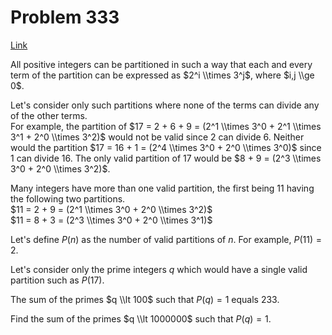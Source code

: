 # Problem 333

[Link](https://projecteuler.net/problem=333)

All positive integers can be partitioned in such a way that each and every term of the partition can be expressed as $2^i \\times 3^j$, where $i,j \\ge 0$.

Let's consider only such partitions where none of the terms can divide any of the other terms.  
For example, the partition of $17 = 2 + 6 + 9 = (2^1 \\times 3^0 + 2^1 \\times 3^1 + 2^0 \\times 3^2)$ would not be valid since $2$ can divide $6$. Neither would the partition $17 = 16 + 1 = (2^4 \\times 3^0 + 2^0 \\times 3^0)$ since $1$ can divide $16$. The only valid partition of $17$ would be $8 + 9 = (2^3 \\times 3^0 + 2^0 \\times 3^2)$.

Many integers have more than one valid partition, the first being $11$ having the following two partitions.  
$11 = 2 + 9 = (2^1 \\times 3^0 + 2^0 \\times 3^2)$  
$11 = 8 + 3 = (2^3 \\times 3^0 + 2^0 \\times 3^1)$

Let's define $P(n)$ as the number of valid partitions of $n$. For example, $P(11) = 2$.

Let's consider only the prime integers $q$ which would have a single valid partition such as $P(17)$.

The sum of the primes $q \\lt 100$ such that $P(q)=1$ equals $233$.

Find the sum of the primes $q \\lt 1000000$ such that $P(q)=1$.
